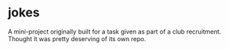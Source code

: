 # jokes
A mini-project originally built for a task given as part of a club recruitment. Thought it was pretty deserving of its own repo.
